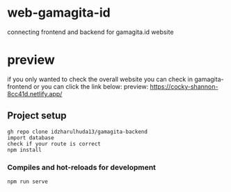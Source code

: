 # web-gamagita-id
connecting frontend and backend for gamagita.id website

# preview
if you only wanted to check the overall website you can check in gamagita-frontend or you can click the link below:
preview: https://cocky-shannon-8cc41d.netlify.app/

## Project setup
```
gh repo clone idzharulhuda13/gamagita-backend
import database
check if your route is correct
npm install
```

### Compiles and hot-reloads for development
```
npm run serve
```
